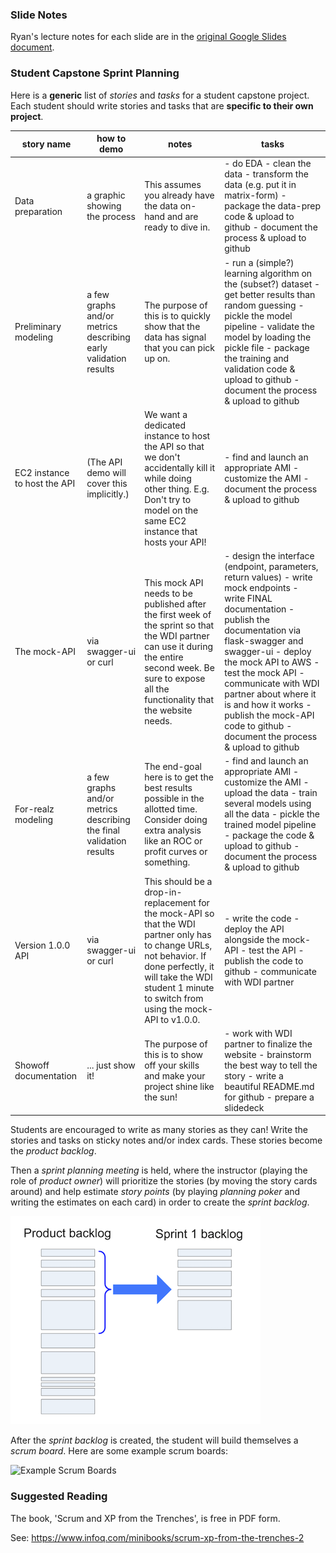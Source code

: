 
### Slide Notes

Ryan's lecture notes for each slide are in the [original Google Slides document](https://docs.google.com/a/galvanize.com/presentation/d/1eT1KkCAmcTigXqQy6eMM7NzfVNby_SvASszQySRgcbU/edit?usp=sharing).


### Student Capstone Sprint Planning

Here is a __generic__ list of _stories_ and _tasks_ for a student capstone project. Each student should write stories and tasks that are __specific to their own project__.

| story name                   | how to demo                                                         | notes                                                                                                                                                                                                                      | tasks                                                                                                                                                                                                                                                                                                                                                                           |
|------------------------------|---------------------------------------------------------------------|----------------------------------------------------------------------------------------------------------------------------------------------------------------------------------------------------------------------------|---------------------------------------------------------------------------------------------------------------------------------------------------------------------------------------------------------------------------------------------------------------------------------------------------------------------------------------------------------------------------------|
| Data preparation             | a graphic showing the process                                       | This assumes you already have the data on-hand and are ready to dive in.                                                                                                                                                   | - do EDA - clean the data - transform the data (e.g. put it in matrix-form) - package the data-prep code & upload to github - document the process & upload to github                                                                                                                                                                                                           |
| Preliminary modeling         | a few graphs and/or metrics describing early validation results     | The purpose of this is to quickly show that the data has signal that you can pick up on.                                                                                                                                   | - run a (simple?) learning algorithm on the (subset?) dataset - get better results than random guessing - pickle the model pipeline - validate the model by loading the pickle file - package the training and validation code & upload to github - document the process & upload to github                                                                                     |
| EC2 instance to host the API | (The API demo will cover this implicitly.)                          | We want a dedicated instance to host the API so that we don't accidentally kill it while doing other thing. E.g. Don't try to model on the same EC2 instance that hosts your API!                                          | - find and launch an appropriate AMI - customize the AMI - document the process & upload to github                                                                                                                                                                                                                                                                              |
| The mock-API                 | via swagger-ui or curl                                              | This mock API needs to be published after the first week of the sprint so that the WDI partner can use it during the entire second week. Be sure to expose all the functionality that the website needs.                   | - design the interface (endpoint, parameters, return values) - write mock endpoints - write FINAL documentation - publish the documentation via flask-swagger and swagger-ui - deploy the mock API to AWS - test the mock API - communicate with WDI partner about where it is and how it works - publish the mock-API code to github - document the process & upload to github |
| For-realz modeling           | a few graphs and/or metrics describing the final validation results | The end-goal here is to get the best results possible in the allotted time. Consider doing extra analysis like an ROC or profit curves or something.                                                                       | - find and launch an appropriate AMI - customize the AMI - upload the data - train several models using all the data - pickle the trained model pipeline - package the code & upload to github - document the process & upload to github                                                                                                                                        |
| Version 1.0.0 API            | via swagger-ui or curl                                              | This should be a drop-in-replacement for the mock-API so that the WDI partner only has to change URLs, not behavior. If done perfectly, it will take the WDI student 1 minute to switch from using the mock-API to v1.0.0. | - write the code - deploy the API alongside the mock-API - test the API - publish the code to github - communicate with WDI partner                                                                                                                                                                                                                                             |
| Showoff documentation        | ... just show it!                                                   | The purpose of this is to show off your skills and make your project shine like the sun!                                                                                                                                   | - work with WDI partner to finalize the website - brainstorm the best way to tell the story - write a beautiful README.md for github - prepare a slidedeck                                                                                                                                                                                                                      |
Students are encouraged to write as many stories as they can! Write the stories and tasks on sticky notes and/or index cards. These stories become the _product backlog_.

Then a _sprint planning meeting_ is held, where the instructor (playing the role of _product owner_) will prioritize the stories (by moving the story cards around) and help estimate _story points_ (by playing _planning poker_ and writing the estimates on each card) in order to create the _sprint backlog_.

![Product Backlog to Sprint Backlog](images/sprint_planning.png)

After the _sprint backlog_ is created, the student will build themselves a _scrum board_. Here are some example scrum boards:

![Example Scrum Boards](images/student_scrum_board_examples.jpg)


### Suggested Reading

The book, 'Scrum and XP from the Trenches', is free in PDF form.

See: https://www.infoq.com/minibooks/scrum-xp-from-the-trenches-2
